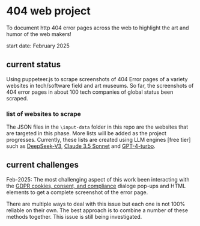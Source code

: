 # 404 web project
To document http 404 error pages across the web to highlight the art and humor of the web makers!

start date: February 2025

## current status

Using puppeteer.js to scrape screenshots of 404 Error pages of a variety websites in tech/software field and art museums. So far, the screenshots of 404 error pages in about 100 tech companies of global status been scraped. 

### list of websites to scrape

The JSON files in the ```\input-data``` folder in this repo are the websites that are targeted in this phase. More lists will be added as the project progresses. Currently, these lists are created using LLM engines [free tier] such as [DeepSeek-V3](https://www.deepseek.com/), [Claude 3.5 Sonnet](https://claude.ai/new) and [GPT-4-turbo](https://chatgpt.com/). 

## current challenges

Feb-2025: The most challenging aspect of this work been interacting with the [GDPR cookies, consent, and compliance](https://en.wikipedia.org/wiki/General_Data_Protection_Regulation) dialoge pop-ups and HTML elements to get a complete screenshot of the error page. 

There are multiple ways to deal with this issue but each one is not 100% reliable on their own. The best approach is to combine a number of these methods together. This issue is still being investigated.